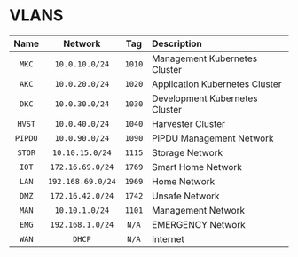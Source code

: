 # VLANS

|  Name   |      Network      |  Tag   | Description                    |
| :-----: | :---------------: | :----: | :----------------------------- |
|  `MKC`  |  `10.0.10.0/24`   | `1010` | Management Kubernetes Cluster  |
|  `AKC`  |  `10.0.20.0/24`   | `1020` | Application Kubernetes Cluster |
|  `DKC`  |  `10.0.30.0/24`   | `1030` | Development Kubernetes Cluster |
| `HVST`  |  `10.0.40.0/24`   | `1040` | Harvester Cluster              |
| `PIPDU` |  `10.0.90.0/24`   | `1090` | PiPDU Management Network       |
| `STOR`  |  `10.10.15.0/24`  | `1115` | Storage Network                |
|  `IOT`  | `172.16.69.0/24`  | `1769` | Smart Home Network             |
|  `LAN`  | `192.168.69.0/24` | `1969` | Home Network                   |
|  `DMZ`  | `172.16.42.0/24`  | `1742` | Unsafe Network                 |
|  `MAN`  |  `10.10.1.0/24`   | `1101` | Management Network             |
|  `EMG`  | `192.168.1.0/24`  | `N/A`  | EMERGENCY Network              |
|  `WAN`  |      `DHCP`       | `N/A`  | Internet                       |
